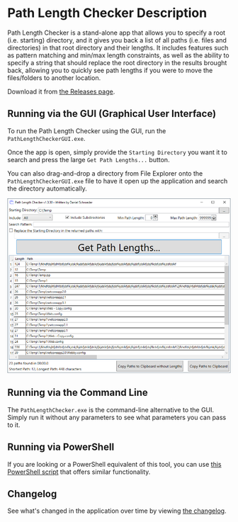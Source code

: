 # Path Length Checker Description

Path Length Checker is a stand-alone app that allows you to specify a root (i.e. starting) directory, and it gives you back a list of all paths (i.e. files and directories) in that root directory and their lengths.
It includes features such as pattern matching and min/max length constraints, as well as the ability to specify a string that should replace the root directory in the results brought back, allowing you to quickly see path lengths if you were to move the files/folders to another location.

Download it from [the Releases page](https://github.com/deadlydog/PathLengthChecker/releases).

## Running via the GUI (Graphical User Interface)

To run the Path Length Checker using the GUI, run the `PathLengthCheckerGUI.exe`.

Once the app is open, simply provide the `Starting Directory` you want it to search and press the large `Get Path Lengths...` button.

You can also drag-and-drop a directory from File Explorer onto the `PathLengthCheckerGUI.exe` file to have it open up the application and search the directory automatically.

![Path Length Checker screenshot](docs/Images/PathLengthChecker.png)

## Running via the Command Line

The `PathLengthChecker.exe` is the command-line alternative to the GUI. Simply run it without any parameters to see what parameters you can pass to it.

## Running via PowerShell

If you are looking or a PowerShell equivalent of this tool, you can use [this PowerShell script](tools/GetPathLengths.ps1) that offers similar functionality.

## Changelog

See what's changed in the application over time by viewing [the changelog](Changelog.md).

